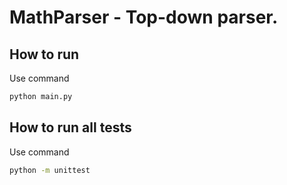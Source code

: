 MathParser - Top-down parser.
=================

## How to run

Use command
```bash
python main.py
```

## How to run all tests

Use command
```bash
python -m unittest
```

